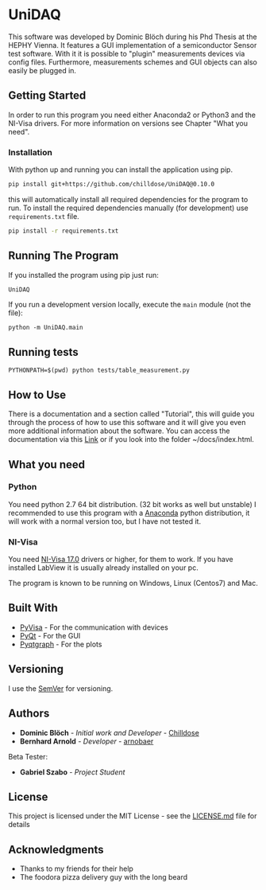 # UniDAQ

This software was developed by Dominic Blöch during his Phd Thesis at the HEPHY Vienna. It features a GUI implementation of a semiconductor Sensor test software.
With it it is possible to "plugin" measurements devices via config files. Furthermore, measurements schemes and GUI objects can also easily be plugged in.

## Getting Started

In order to run this program you need either Anaconda2 or Python3 and the NI-Visa drivers. For more information on versions see Chapter "What you need".

### Installation

With python up and running you can install the application using pip.

```bash
pip install git+https://github.com/chilldose/UniDAQ@0.10.0
```

this will automatically install all required dependencies for the program to run.
To install the required dependencies manually (for development) use `requirements.txt` file.

```bash
pip install -r requirements.txt
```

## Running The Program

If you installed the program using pip just run:

```bash
UniDAQ
```

If you run a development version locally, execute the `main` module (not the file):

```
python -m UniDAQ.main
```

## Running tests

```
PYTHONPATH=$(pwd) python tests/table_measurement.py
```

## How to Use

There is a documentation and a section called "Tutorial", this will guide you through the process of how to use this software and it will give you even more additional information about the software. You can access the documentation via this [Link](https://chilldose.github.io/UniDAQ/) or if you look into the folder ~/docs/index.html.



## What you need

### Python

You need python 2.7 64 bit distribution. (32 bit works as well but unstable)
I recommended to use this program with a [Anaconda](https://www.anaconda.com/download/) python distribution, it will work with a normal version too, but I have not tested it.

### NI-Visa
You need [NI-Visa 17.0](http://www.ni.com/download/ni-visa-17.0/6646/en/) drivers or higher, for them to work. If you have installed LabView it is usually already installed on your pc.

The program is known to be running on Windows, Linux (Centos7) and Mac.


## Built With

* [PyVisa](https://github.com/pyvisa/pyvisa) - For the communication with devices
* [PyQt](https://github.com/pyqt) - For the GUI
* [Pyqtgraph](https://github.com/pyqtgraph/) - For the plots



## Versioning

I use the [SemVer](http://semver.org/) for versioning.


## Authors

* **Dominic Blöch** - *Initial work and Developer* - [Chilldose](https://github.com/Chilldose)
* **Bernhard Arnold** - *Developer* - [arnobaer](https://github.com/arnobaer)

Beta Tester:

* **Gabriel Szabo** - *Project Student*

## License

This project is licensed under the MIT License - see the [LICENSE.md](LICENSE.md) file for details

## Acknowledgments

* Thanks to my friends for their help
* The foodora pizza delivery guy with the long beard
